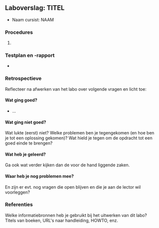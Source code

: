 ## Laboverslag: TITEL

- Naam cursist: NAAM

### Procedures

1. 

### Testplan en -rapport

- 

### Retrospectieve

Reflecteer na afwerken van het labo over volgende vragen en licht toe:

#### Wat ging goed?

- ...

#### Wat ging niet goed?

Wat lukte (eerst) niet? Welke problemen ben je tegengekomen (en hoe ben je tot een oplossing gekomen)? Wat hield je tegen om de opdracht tot een goed einde te brengen?

#### Wat heb je geleerd?

Ga ook wat verder kijken dan de voor de hand liggende zaken.

#### Waar heb je nog problemen mee?

En zijn er evt. nog vragen die open blijven en die je aan de lector wil voorleggen?

### Referenties

Welke informatiebronnen heb je gebruikt bij het uitwerken van dit labo? Titels van boeken, URL's naar handleiding, HOWTO, enz.
